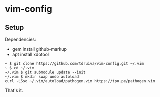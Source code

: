 vim-config
==========

## Setup

Dependencies:
* gem install github-markup
* apt install xdotool


```
~ $ git clone https://github.com/tdruiva/vim-config.git ~/.vim
~ $ cd ~/.vim
~/.vim $ git submodule update --init
~/.vim $ mkdir swap undo autoload
curl -LSso ~/.vim/autoload/pathogen.vim https://tpo.pe/pathogen.vim
```

That's it.

